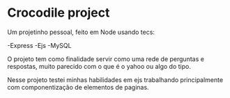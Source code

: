 # Crocodile project 

Um projetinho pessoal, feito em Node usando tecs: 

 -Express
 -Ejs
 -MySQL

O projeto tem como finalidade servir como uma rede de perguntas e respostas, muito parecido com o que é o yahoo ou algo do tipo.


Nesse projeto testei minhas habilidades em ejs trabalhando principalmente com componentização de elementos de paginas. 

